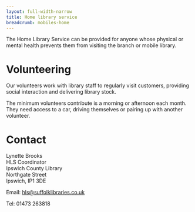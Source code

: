 ```yaml
---
layout: full-width-narrow
title: Home library service
breadcrumb: mobiles-home
---
```

The Home Library Service can be provided for anyone whose physical or mental health prevents them from visiting the branch or mobile library.

# Volunteering

Our volunteers work with library staff to regularly visit customers, providing social interaction and delivering library stock.

The minimum volunteers contribute is a morning or afternoon each month. They need access to a car, driving themselves or pairing up with another volunteer.

# Contact
Lynette Brooks<br>
HLS Coordinator<br>
Ipswich County Library<br>
Northgate Street<br>
Ipswich, IP1 3DE<br>

Email: hls@suffolklibraries.co.uk

Tel: 01473 263818
